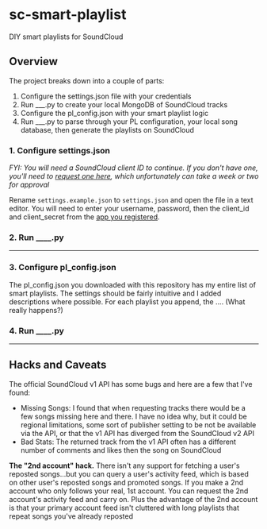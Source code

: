 # sc-smart-playlist

DIY smart playlists for SoundCloud

## Overview

The project breaks down into a couple of parts:

1. Configure the settings.json file with your credentials
2. Run ___.py to create your local MongoDB of SoundCloud tracks
3. Configure the pl_config.json with your smart playlist logic
4. Run ___.py to parse through your PL configuration, your local song database, then generate the playlists on SoundCloud

### 1. Configure settings.json

*FYI: You will need a SoundCloud client ID to continue. If you don't have one, you'll need to [request one here][1], which unfortunately can take a week or two for approval*

Rename `settings.example.json` to `settings.json` and open the file in a text editor. You will need to enter your username, password, then the client_id and client_secret from the [app you registered][1].

### 2. Run ____.py

----

### 3. Configure pl_config.json

The pl_config.json you downloaded with this repository has my entire list of smart playlists. The settings should be fairly intuitive and I added descriptions where possible. For each playlist you append, the .... (What really happens?)

<!-- FIXME -->

### 4. Run ____.py

----

## Hacks and Caveats

The official SoundCloud v1 API has some bugs and here are a few that I've found:

  - Missing Songs: I found that when requesting tracks there would be a few songs missing here and there. I have no idea why, but it could be regional limitations, some sort of publisher setting to be not be available via the API, or that the v1 API has diverged from the SoundCloud v2 API
  - Bad Stats: The returned track from the v1 API often has a different number of comments and likes then the song on SoundCloud

**The "2nd account" hack.** There isn't any support for fetching a user's reposted songs...but you can query a user's activity feed, which is based on other user's reposted songs and promoted songs. If you make a 2nd account who only follows your real, 1st account. You can request the 2nd account's activity feed and carry on. Plus the advantage of the 2nd account is that your primary account feed isn't cluttered with long playlists that repeat songs you've already reposted

<!--

Hi SoundCloud Developers, I played around with the undocumented v2 API and there are some nice features like recommended songs, which are super cool and hopefully should be in the public API

[In the meantime....](https://twitter.com/SoundCloudDev/status/639017606264016896) from [StackOverflow](https://stackoverflow.com/a/37224955/3219667)

 -->

[1]: http://soundcloud.com/you/apps/

<!-- [n]: https://github.com/soundcloud/soundcloud-python -->
<!-- [n]: https://github.com/KyleKing/soundcloud_playlist_maker/issues -->
